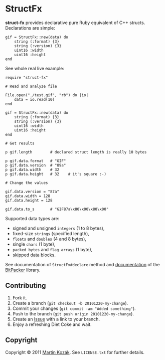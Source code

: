 StructFx
========

**struct-fx** provides declarative pure Ruby equivalent of C++ structs.
Declarations are simple:

    gif = StructFx::new(data) do
        string (:format) {3}
        string (:version) {3}
        uint16 :width
        uint16 :height
    end

See whole real live example:

    require "struct-fx"

    # Read and analyze file
    
    File.open("./test.gif", "rb") do |io|
        data = io.read(10)
    end

    gif = StructFx::new(data) do
        string (:format) {3}
        string (:version) {3}
        uint16 :width
        uint16 :height
    end
    
    # Get results
    
    p gif.length        # declared struct length is really 10 bytes
    
    p gif.data.format   # "GIF"
    p gif.data.version  # "89a"
    p gif.data.width    # 32
    p gif.data.height   # 32    # it's square :-)
    
    # Change the values
    
    gif.data.version = "87a"
    gif.data.width = 128
    gif.data.height = 128
    
    gif.data.to_s       # "GIF87a\x80\x00\x80\x00"
    
Supported data types are:
    
 * signed and unsigned `integers` (1 to 8 bytes),
 * fixed-size `strings` (specified length),
 * `floats` and `doubles` (4 and 8 bytes),
 * single `chars` (1 byte),
 * `packed bytes` and `flag arrays` (1 byte),
 * skipped data blocks.
 
See documentation of `StructFx#declare` method and [documentation][2]
of the [BitPacker][1] library.

Contributing
------------

1. Fork it.
2. Create a branch (`git checkout -b 20101220-my-change`).
3. Commit your changes (`git commit -am "Added something"`).
4. Push to the branch (`git push origin 20101220-my-change`).
5. Create an [Issue][3] with a link to your branch.
6. Enjoy a refreshing Diet Coke and wait.

Copyright
---------

Copyright &copy; 2011 [Martin Kozák][4]. See `LICENSE.txt` for
further details.

[1]: http://github.com/martinkozak/bit-packer
[2]: http://rubydoc.info/gems/bit-packer/0.1.0/frames
[3]: http://github.com/martinkozak/struct-fx/issues
[4]: http://www.martinkozak.net/
